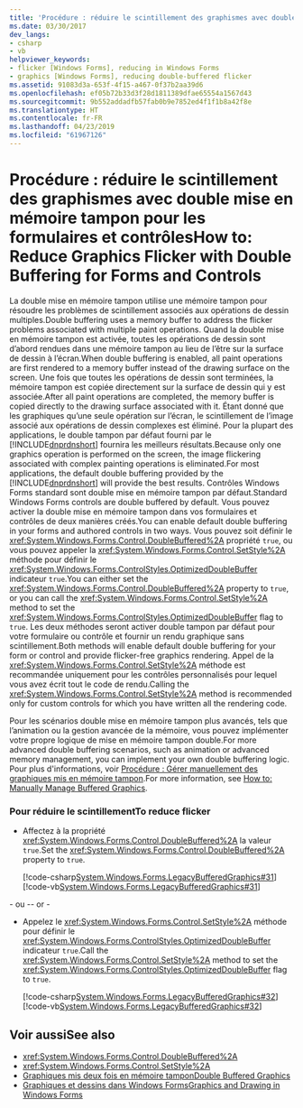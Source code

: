 ```yaml
---
title: 'Procédure : réduire le scintillement des graphismes avec double mise en mémoire tampon pour les formulaires et contrôles'
ms.date: 03/30/2017
dev_langs:
- csharp
- vb
helpviewer_keywords:
- flicker [Windows Forms], reducing in Windows Forms
- graphics [Windows Forms], reducing double-buffered flicker
ms.assetid: 91083d3a-653f-4f15-a467-0f37b2aa39d6
ms.openlocfilehash: ef05b72b33d3f28d1811389dfae65554a1567d43
ms.sourcegitcommit: 9b552addadfb57fab0b9e7852ed4f1f1b8a42f8e
ms.translationtype: HT
ms.contentlocale: fr-FR
ms.lasthandoff: 04/23/2019
ms.locfileid: "61967126"
---
```

# <a name="how-to-reduce-graphics-flicker-with-double-buffering-for-forms-and-controls"></a><span data-ttu-id="8270d-102">Procédure : réduire le scintillement des graphismes avec double mise en mémoire tampon pour les formulaires et contrôles</span><span class="sxs-lookup"><span data-stu-id="8270d-102">How to: Reduce Graphics Flicker with Double Buffering for Forms and Controls</span></span>
<span data-ttu-id="8270d-103">La double mise en mémoire tampon utilise une mémoire tampon pour résoudre les problèmes de scintillement associés aux opérations de dessin multiples.</span><span class="sxs-lookup"><span data-stu-id="8270d-103">Double buffering uses a memory buffer to address the flicker problems associated with multiple paint operations.</span></span> <span data-ttu-id="8270d-104">Quand la double mise en mémoire tampon est activée, toutes les opérations de dessin sont d’abord rendues dans une mémoire tampon au lieu de l’être sur la surface de dessin à l’écran.</span><span class="sxs-lookup"><span data-stu-id="8270d-104">When double buffering is enabled, all paint operations are first rendered to a memory buffer instead of the drawing surface on the screen.</span></span> <span data-ttu-id="8270d-105">Une fois que toutes les opérations de dessin sont terminées, la mémoire tampon est copiée directement sur la surface de dessin qui y est associée.</span><span class="sxs-lookup"><span data-stu-id="8270d-105">After all paint operations are completed, the memory buffer is copied directly to the drawing surface associated with it.</span></span> <span data-ttu-id="8270d-106">Étant donné que les graphiques qu’une seule opération sur l’écran, le scintillement de l’image associé aux opérations de dessin complexes est éliminé. Pour la plupart des applications, le double tampon par défaut fourni par le [!INCLUDE[dnprdnshort](../../../../includes/dnprdnshort-md.md)] fournira les meilleurs résultats.</span><span class="sxs-lookup"><span data-stu-id="8270d-106">Because only one graphics operation is performed on the screen, the image flickering associated with complex painting operations is eliminated.For most applications, the default double buffering provided by the [!INCLUDE[dnprdnshort](../../../../includes/dnprdnshort-md.md)] will provide the best results.</span></span> <span data-ttu-id="8270d-107">Contrôles Windows Forms standard sont double mise en mémoire tampon par défaut.</span><span class="sxs-lookup"><span data-stu-id="8270d-107">Standard Windows Forms controls are double buffered by default.</span></span> <span data-ttu-id="8270d-108">Vous pouvez activer la double mise en mémoire tampon dans vos formulaires et contrôles de deux manières créés.</span><span class="sxs-lookup"><span data-stu-id="8270d-108">You can enable default double buffering in your forms and authored controls in two ways.</span></span> <span data-ttu-id="8270d-109">Vous pouvez soit définir le <xref:System.Windows.Forms.Control.DoubleBuffered%2A> propriété `true`, ou vous pouvez appeler la <xref:System.Windows.Forms.Control.SetStyle%2A> méthode pour définir le <xref:System.Windows.Forms.ControlStyles.OptimizedDoubleBuffer> indicateur `true`.</span><span class="sxs-lookup"><span data-stu-id="8270d-109">You can either set the <xref:System.Windows.Forms.Control.DoubleBuffered%2A> property to `true`, or you can call the <xref:System.Windows.Forms.Control.SetStyle%2A> method to set the <xref:System.Windows.Forms.ControlStyles.OptimizedDoubleBuffer> flag to `true`.</span></span> <span data-ttu-id="8270d-110">Les deux méthodes seront activer double tampon par défaut pour votre formulaire ou contrôle et fournir un rendu graphique sans scintillement.</span><span class="sxs-lookup"><span data-stu-id="8270d-110">Both methods will enable default double buffering for your form or control and provide flicker-free graphics rendering.</span></span> <span data-ttu-id="8270d-111">Appel de la <xref:System.Windows.Forms.Control.SetStyle%2A> méthode est recommandée uniquement pour les contrôles personnalisés pour lequel vous avez écrit tout le code de rendu.</span><span class="sxs-lookup"><span data-stu-id="8270d-111">Calling the <xref:System.Windows.Forms.Control.SetStyle%2A> method is recommended only for custom controls for which you have written all the rendering code.</span></span>  
  
 <span data-ttu-id="8270d-112">Pour les scénarios double mise en mémoire tampon plus avancés, tels que l’animation ou la gestion avancée de la mémoire, vous pouvez implémenter votre propre logique de mise en mémoire tampon double.</span><span class="sxs-lookup"><span data-stu-id="8270d-112">For more advanced double buffering scenarios, such as animation or advanced memory management, you can implement your own double buffering logic.</span></span> <span data-ttu-id="8270d-113">Pour plus d'informations, voir [Procédure : Gérer manuellement des graphiques mis en mémoire tampon](how-to-manually-manage-buffered-graphics.md).</span><span class="sxs-lookup"><span data-stu-id="8270d-113">For more information, see [How to: Manually Manage Buffered Graphics](how-to-manually-manage-buffered-graphics.md).</span></span>  
  
### <a name="to-reduce-flicker"></a><span data-ttu-id="8270d-114">Pour réduire le scintillement</span><span class="sxs-lookup"><span data-stu-id="8270d-114">To reduce flicker</span></span>  
  
- <span data-ttu-id="8270d-115">Affectez à la propriété <xref:System.Windows.Forms.Control.DoubleBuffered%2A> la valeur `true`.</span><span class="sxs-lookup"><span data-stu-id="8270d-115">Set the <xref:System.Windows.Forms.Control.DoubleBuffered%2A> property to `true`.</span></span>  
  
     [!code-csharp[System.Windows.Forms.LegacyBufferedGraphics#31](~/samples/snippets/csharp/VS_Snippets_Winforms/System.Windows.Forms.LegacyBufferedGraphics/CS/Class1.cs#31)]
     [!code-vb[System.Windows.Forms.LegacyBufferedGraphics#31](~/samples/snippets/visualbasic/VS_Snippets_Winforms/System.Windows.Forms.LegacyBufferedGraphics/VB/Class1.vb#31)]  
  
 <span data-ttu-id="8270d-116">\- ou -</span><span class="sxs-lookup"><span data-stu-id="8270d-116">\- or -</span></span>  
  
- <span data-ttu-id="8270d-117">Appelez le <xref:System.Windows.Forms.Control.SetStyle%2A> méthode pour définir le <xref:System.Windows.Forms.ControlStyles.OptimizedDoubleBuffer> indicateur `true`.</span><span class="sxs-lookup"><span data-stu-id="8270d-117">Call the <xref:System.Windows.Forms.Control.SetStyle%2A> method to set the <xref:System.Windows.Forms.ControlStyles.OptimizedDoubleBuffer> flag to `true`.</span></span>  
  
     [!code-csharp[System.Windows.Forms.LegacyBufferedGraphics#32](~/samples/snippets/csharp/VS_Snippets_Winforms/System.Windows.Forms.LegacyBufferedGraphics/CS/Class1.cs#32)]
     [!code-vb[System.Windows.Forms.LegacyBufferedGraphics#32](~/samples/snippets/visualbasic/VS_Snippets_Winforms/System.Windows.Forms.LegacyBufferedGraphics/VB/Class1.vb#32)]  
  
## <a name="see-also"></a><span data-ttu-id="8270d-118">Voir aussi</span><span class="sxs-lookup"><span data-stu-id="8270d-118">See also</span></span>

- <xref:System.Windows.Forms.Control.DoubleBuffered%2A>
- <xref:System.Windows.Forms.Control.SetStyle%2A>
- [<span data-ttu-id="8270d-119">Graphiques mis deux fois en mémoire tampon</span><span class="sxs-lookup"><span data-stu-id="8270d-119">Double Buffered Graphics</span></span>](double-buffered-graphics.md)
- [<span data-ttu-id="8270d-120">Graphiques et dessins dans Windows Forms</span><span class="sxs-lookup"><span data-stu-id="8270d-120">Graphics and Drawing in Windows Forms</span></span>](graphics-and-drawing-in-windows-forms.md)
